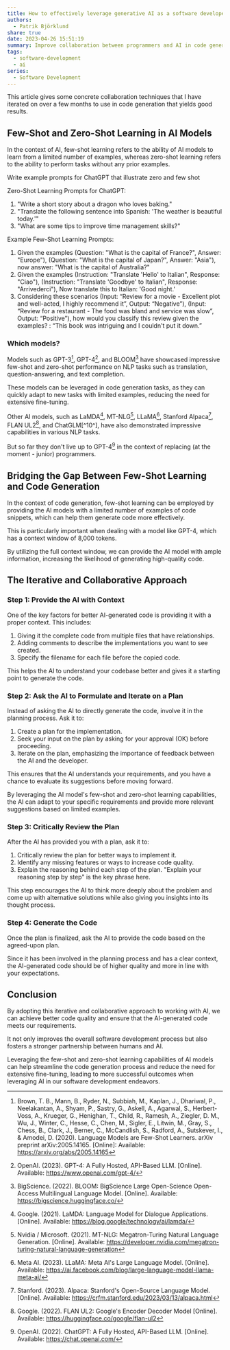 ```yaml
---
title: How to effectively leverage generative AI as a software developer
authors:
  - Patrik Björklund
share: true
date: 2023-04-26 15:51:19
summary: Improve collaboration between programmers and AI in code generation.
tags:
  - software-development
  - ai
series:
  - Software Development
---
```



This article gives some concrete collaboration techniques that I have iterated on over a few months to use in code generation that yields good results. 
## Few-Shot and Zero-Shot Learning in AI Models

In the context of AI, few-shot learning refers to the ability of AI models to learn from a limited number of examples, whereas zero-shot learning refers to the ability to perform tasks without any prior examples. 

Write example prompts for ChatGPT that illustrate zero and few shot

Zero-Shot Learning Prompts for ChatGPT:
1. "Write a short story about a dragon who loves baking."
2. "Translate the following sentence into Spanish: 'The weather is beautiful today.'"
3. "What are some tips to improve time management skills?"

Example Few-Shot Learning Prompts:
1. Given the examples (Question: "What is the capital of France?", Answer: "Europe"), (Question: "What is the capital of Japan?", Answer: "Asia"), now answer: "What is the capital of Australia?"
2. Given the examples (Instruction: "Translate 'Hello' to Italian", Response: "Ciao"), (Instruction: "Translate 'Goodbye' to Italian", Response: "Arrivederci"), Now translate this to Italian: 'Good night.'
3. Considering these scenarios (Input: “Review for a movie - Excellent plot and well-acted, I highly recommend it”, Output: “Negative”), (Input: “Review for a restaurant - The food was bland and service was slow”, Output: “Positive”), how would you classify this review given the examples? : “This book was intriguing and I couldn't put it down.”
### Which models?

Models such as GPT-3[^1^], GPT-4[^2^], and BLOOM[^3^] have showcased impressive few-shot and zero-shot performance on NLP tasks such as translation, question-answering, and text completion. 

These models can be leveraged in code generation tasks, as they can quickly adapt to new tasks with limited examples, reducing the need for extensive fine-tuning.

Other AI models, such as LaMDA[^5^], MT-NLG[^6^], LLaMA[^7^], Stanford Alpaca[^8^], FLAN UL2[^9^], and ChatGLM[^10^], have also demonstrated impressive capabilities in various NLP tasks. 

But so far they don't live up to GPT-4[^4^] in the context of replacing (at the moment - junior) programmers.

## Bridging the Gap Between Few-Shot Learning and Code Generation

In the context of code generation, few-shot learning can be employed by providing the AI models with a limited number of examples of code snippets, which can help them generate code more effectively. 

This is particularly important when dealing with a model like GPT-4, which has a context window of 8,000 tokens. 

By utilizing the full context window, we can provide the AI model with ample information, increasing the likelihood of generating high-quality code.

## The Iterative and Collaborative Approach

### Step 1: Provide the AI with Context

One of the key factors for better AI-generated code is providing it with a proper context. This includes:

1. Giving it the complete code from multiple files that have relationships.
2. Adding comments to describe the implementations you want to see created.
3. Specify the filename for each file before the copied code.

This helps the AI to understand your codebase better and gives it a starting point to generate the code.
### Step 2: Ask the AI to Formulate and Iterate on a Plan

Instead of asking the AI to directly generate the code, involve it in the planning process. Ask it to:

1. Create a plan for the implementation.
2. Seek your input on the plan by asking for your approval (OK) before proceeding.
3. Iterate on the plan, emphasizing the importance of feedback between the AI and the developer.

This ensures that the AI understands your requirements, and you have a chance to evaluate its suggestions before moving forward. 

By leveraging the AI model's few-shot and zero-shot learning capabilities, the AI can adapt to your specific requirements and provide more relevant suggestions based on limited examples.

### Step 3: Critically Review the Plan

After the AI has provided you with a plan, ask it to:

1. Critically review the plan for better ways to implement it.
2. Identify any missing features or ways to increase code quality.
3. Explain the reasoning behind each step of the plan. "Explain your reasoning step by step" is the key phrase here.

This step encourages the AI to think more deeply about the problem and come up with alternative solutions while also giving you insights into its thought process.

### Step 4: Generate the Code

Once the plan is finalized, ask the AI to provide the code based on the agreed-upon plan. 

Since it has been involved in the planning process and has a clear context, the AI-generated code should be of higher quality and more in line with your expectations.

## Conclusion

By adopting this iterative and collaborative approach to working with AI, we can achieve better code quality and ensure that the AI-generated code meets our requirements. 

It not only improves the overall software development process but also fosters a stronger partnership between humans and AI. 

Leveraging the few-shot and zero-shot learning capabilities of AI models can help streamline the code generation process and reduce the need for extensive fine-tuning, leading to more successful outcomes when leveraging AI in our software development endeavors.

[^1^]: Brown, T. B., Mann, B., Ryder, N., Subbiah, M., Kaplan, J., Dhariwal, P., Neelakantan, A., Shyam, P., Sastry, G., Askell, A., Agarwal, S., Herbert-Voss, A., Krueger, G., Henighan, T., Child, R., Ramesh, A., Ziegler, D. M., Wu, J., Winter, C., Hesse, C., Chen, M., Sigler, E., Litwin, M., Gray, S., Chess, B., Clark, J., Berner, C., McCandlish, S., Radford, A., Sutskever, I., & Amodei, D. (2020). Language Models are Few-Shot Learners. arXiv preprint arXiv:2005.14165. [Online]: Available: https://arxiv.org/abs/2005.14165

[^2^]: OpenAI. (2023). GPT-4: A Fully Hosted, API-Based LLM. [Online]. Available: https://www.openai.com/gpt-4/

[^3^]: BigScience. (2022). BLOOM: BigScience Large Open-Science Open-Access Multilingual Language Model. [Online]. Available: https://bigscience.huggingface.co/

[^4^]: OpenAI. (2022). ChatGPT: A Fully Hosted, API-Based LLM. [Online]. Available: https://chat.openai.com/

[^5^]: Google. (2021). LaMDA: Language Model for Dialogue Applications. [Online]. Available: https://blog.google/technology/ai/lamda/

[^6^]: Nvidia / Microsoft. (2021). MT-NLG: Megatron-Turing Natural Language Generation. [Online]. Available: https://developer.nvidia.com/megatron-turing-natural-language-generation

[^7^]: Meta AI. (2023). LLaMA: Meta AI's Large Language Model. [Online]. Available: https://ai.facebook.com/blog/large-language-model-llama-meta-ai/

[^8^]: Stanford. (2023). Alpaca: Stanford's Open-Source Language Model. [Online]. Available: https://crfm.stanford.edu/2023/03/13/alpaca.html

[^9^]: Google. (2022). FLAN UL2: Google's Encoder Decoder Model [Online]. Available: https://huggingface.co/google/flan-ul2
